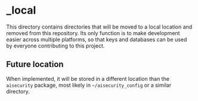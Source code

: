 # _local

This directory contains directories that will be moved to a local location and removed from this repository. Its only function is to make development easier across multiple platforms, so that keys and databases can be used by everyone contributing to this project.

## Future location

When implemented, it will be stored in a different location than the `aisecurity` package, most likely in `~/aisecurity_config` or a similar directory.
